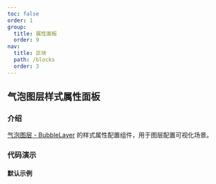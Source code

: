 ```yaml
---
toc: false
order: 1
group:
  title: 属性面板
  order: 9
nav:
  title: 区块
  path: /blocks
  order: 3
---
```


## 气泡图层样式属性面板

### 介绍

[气泡图层 - BubbleLayer](/components/layers/composite-layers/bubble-layer) 的样式属性配置组件，用于图层配置可视化场景。

### 代码演示

#### 默认示例

<code src="./demos/default.tsx" compact></code>
